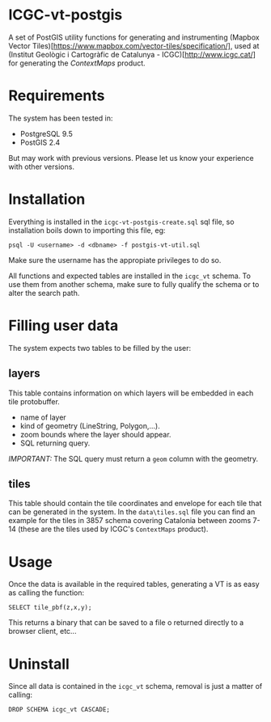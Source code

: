 # ICGC-vt-postgis

A set of PostGIS utility functions for generating and instrumenting (Mapbox
Vector Tiles)[https://www.mapbox.com/vector-tiles/specification/], used at
(Institut Geològic i Cartogràfic de Catalunya - ICGC)[http://www.icgc.cat/] for
generating the _ContextMaps_ product.

# Requirements

The system has been tested in: 

- PostgreSQL 9.5
- PostGIS 2.4

But may work with previous versions. Please let us know your experience with
other versions.
 
# Installation

Everything is installed in the `icgc-vt-postgis-create.sql` sql file, so
installation boils down to importing this file, eg:

```
psql -U <username> -d <dbname> -f postgis-vt-util.sql
```

Make sure the username has the appropiate privileges to do so.

All functions and expected tables are installed in the `icgc_vt` schema. To
use them from another schema, make sure to fully qualify the schema or to alter
the search path.

# Filling user data

The system expects two tables to be filled by the user:

## layers

This table contains information on which layers will be embedded in each tile protobuffer. 

- name of layer
- kind of geometry (LineString, Polygon,...). 
- zoom bounds where the layer should appear.
- SQL returning query. 

*IMPORTANT:* The SQL query must return a `geom` column with the geometry. 

## tiles

This table should contain the tile coordinates and envelope for each tile that
can be generated in the system. In the `data\tiles.sql` file you can find an
example for the tiles in 3857 schema covering Catalonia between zooms 7-14
(these are the tiles used by ICGC's `ContextMaps` product).

# Usage

Once the data is available in the required tables, generating a VT is as easy
as calling the function:

```
SELECT tile_pbf(z,x,y);
```

This returns a binary that can be saved to a file o returned directly to a
browser client, etc...

# Uninstall

Since all data is contained in the `icgc_vt` schema, removal is just a matter
of calling:

```
DROP SCHEMA icgc_vt CASCADE;
```

